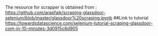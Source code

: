 The resource for scrapper is obtained from : https://github.com/arapfaik/scraping-glassdoor-selenium/blob/master/glassdoor%20scraping.ipynb
##Link to tutorial 
https://towardsdatascience.com/selenium-tutorial-scraping-glassdoor-com-in-10-minutes-3d0915c6d905
